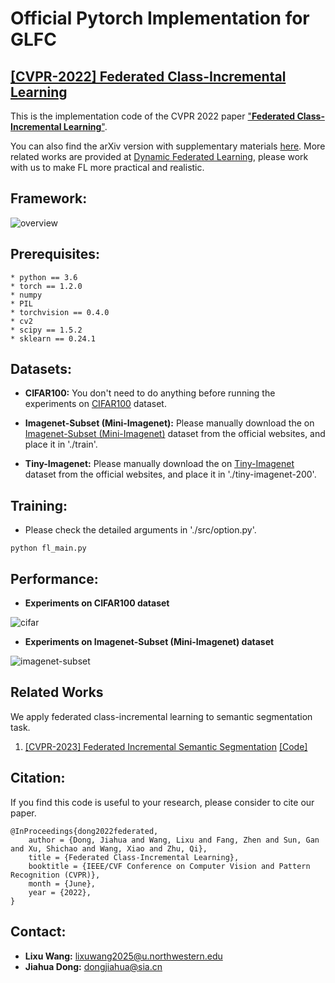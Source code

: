# Official Pytorch Implementation for GLFC

## [[CVPR-2022] Federated Class-Incremental Learning](https://openaccess.thecvf.com/content/CVPR2022/html/Dong_Federated_Class-Incremental_Learning_CVPR_2022_paper.html)

This is the implementation code of the CVPR 2022 paper ["**Federated Class-Incremental Learning**"](https://cvpr2022.thecvf.com/). 

You can also find the arXiv version with supplementary materials [here](https://arxiv.org/abs/2203.11473). More related works are provided at [Dynamic Federated Learning](https://github.com/conditionWang/Dynamic-FL), please work with us to make FL more practical and realistic.


## Framework:

![overview](./fig/overview.png)


## Prerequisites:

    * python == 3.6
    * torch == 1.2.0
    * numpy
    * PIL
    * torchvision == 0.4.0
    * cv2
    * scipy == 1.5.2
    * sklearn == 0.24.1

## Datasets:

* **CIFAR100:** You don't need to do anything before running the experiments on [CIFAR100](https://www.cs.toronto.edu/~kriz/cifar.html) dataset.

* **Imagenet-Subset (Mini-Imagenet):** Please manually download the on [Imagenet-Subset (Mini-Imagenet)](https://github.com/yaoyao-liu/mini-imagenet-tools) dataset from the official websites, and place it in './train'.

* **Tiny-Imagenet:** Please manually download the on [Tiny-Imagenet](https://github.com/seshuad/IMagenet) dataset from the official websites, and place it in './tiny-imagenet-200'.



## Training:

* Please check the detailed arguments in './src/option.py'.

```shell
python fl_main.py
```


## Performance:

* **Experiments on CIFAR100 dataset**

![cifar](./fig/imagenet_subset_result.png)

* **Experiments on Imagenet-Subset (Mini-Imagenet) dataset**

![imagenet-subset](./fig/cifar_result.png)

## Related Works

We apply federated class-incremental learning to semantic segmentation task.

1. [[CVPR-2023] Federated Incremental Semantic Segmentation](https://openaccess.thecvf.com/content/CVPR2023/html/Dong_Federated_Incremental_Semantic_Segmentation_CVPR_2023_paper.html) [[Code]](https://github.com/JiahuaDong/FISS)

## Citation:

If you find this code is useful to your research, please consider to cite our paper.

```
@InProceedings{dong2022federated,
    author = {Dong, Jiahua and Wang, Lixu and Fang, Zhen and Sun, Gan and Xu, Shichao and Wang, Xiao and Zhu, Qi},
    title = {Federated Class-Incremental Learning},
    booktitle = {IEEE/CVF Conference on Computer Vision and Pattern Recognition (CVPR)},
    month = {June},
    year = {2022},
}
```

## Contact:

* **Lixu Wang:**  lixuwang2025@u.northwestern.edu
* **Jiahua Dong:** dongjiahua@sia.cn



